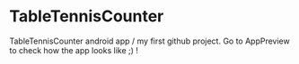 # TableTennisCounter
TableTennisCounter android app / my first github project. 
Go to AppPreview to check how the app looks like ;) ! 
